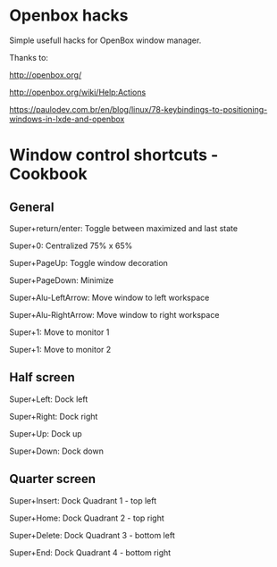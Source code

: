 # Openbox hacks
Simple usefull hacks for OpenBox window manager.

Thanks to:

http://openbox.org/

http://openbox.org/wiki/Help:Actions

https://paulodev.com.br/en/blog/linux/78-keybindings-to-positioning-windows-in-lxde-and-openbox


# Window control shortcuts - Cookbook

## General
Super+return/enter: Toggle between maximized and last state  

Super+0: Centralized 75% x 65%

Super+PageUp: Toggle window decoration 

Super+PageDown: Minimize 

Super+Alu-LeftArrow: Move window to left workspace 

Super+Alu-RightArrow: Move window to right workspace 

Super+1: Move to monitor 1 

Super+1: Move to monitor 2 


## Half screen
Super+Left: Dock left 

Super+Right: Dock right

Super+Up: Dock up

Super+Down: Dock down

## Quarter screen
Super+Insert: Dock Quadrant 1 - top left

Super+Home: Dock Quadrant 2 - top right

Super+Delete: Dock Quadrant 3 - bottom left

Super+End: Dock Quadrant 4 - bottom right
